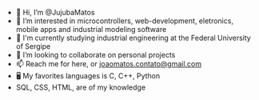 - 👋 Hi, I’m @JujubaMatos
- 👀 I’m interested in microcontrollers, web-development, eletronics, mobile apps and industrial modeling software
- 🌱 I'm currently studying industrial engineering at the Federal University of Sergipe
- 💞️ I’m looking to collaborate on personal projects
- 📫 Reach me for here, or joaomatos.contato@gmail.com
- 🖥️ My favorites languages is C, C++, Python
- SQL, CSS, HTML, are of my knowledge
<!---
JujubaMatos/JujubaMatos is a ✨ special ✨ repository because its `README.md` (this file) appears on your GitHub profile.
You can click the Preview link to take a look at your changes.
--->
